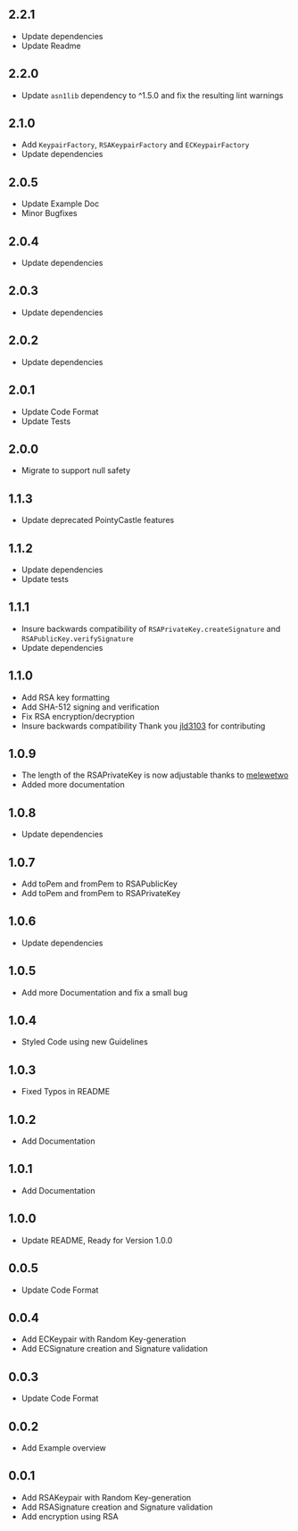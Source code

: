 ## 2.2.1
- Update dependencies
- Update Readme

## 2.2.0
- Update `asn1lib` dependency to ^1.5.0 and fix the resulting lint warnings 

## 2.1.0
- Add `KeypairFactory`, `RSAKeypairFactory` and `ECKeypairFactory`
- Update dependencies
 
## 2.0.5
- Update Example Doc
- Minor Bugfixes

## 2.0.4
- Update dependencies

## 2.0.3
- Update dependencies

## 2.0.2
- Update dependencies

## 2.0.1
- Update Code Format
- Update Tests

## 2.0.0
- Migrate to support null safety

## 1.1.3
- Update deprecated PointyCastle features

## 1.1.2
- Update dependencies
- Update tests

## 1.1.1
- Insure backwards compatibility of `RSAPrivateKey.createSignature` and `RSAPublicKey.verifySignature`
- Update dependencies

## 1.1.0
- Add RSA key formatting
- Add SHA-512 signing and verification
- Fix RSA encryption/decryption
- Insure backwards compatibility
Thank you [jld3103](https://github.com/jld3103) for contributing

## 1.0.9
- The length of the RSAPrivateKey is now adjustable thanks to [melewetwo](https://github.com/melewetwo)
- Added more documentation

## 1.0.8
- Update dependencies

## 1.0.7
- Add toPem and fromPem to RSAPublicKey
- Add toPem and fromPem to RSAPrivateKey

## 1.0.6
- Update dependencies

## 1.0.5
- Add more Documentation and fix a small bug

## 1.0.4
- Styled Code using new Guidelines 

## 1.0.3
- Fixed Typos in README

## 1.0.2
- Add Documentation

## 1.0.1
- Add Documentation

## 1.0.0
- Update README, Ready for Version 1.0.0

## 0.0.5
- Update Code Format

## 0.0.4
- Add ECKeypair with Random Key-generation
- Add ECSignature creation and Signature validation

## 0.0.3
- Update Code Format

## 0.0.2
- Add Example overview

## 0.0.1
- Add RSAKeypair with Random Key-generation
- Add RSASignature creation and Signature validation
- Add encryption using RSA 
